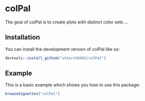 
# colPal

<!-- badges: start -->
<!-- badges: end -->

The goal of colPal is to create plots with distinct color sets ...

## Installation

You can install the development version of colPal like so:

``` r
devtools::install_github("utkarsh0493/colPal")
```

## Example

This is a basic example which shows you how to use this package:

``` r
browseVignettes("colPal")
```

